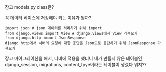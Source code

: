 장고 models.py class란?

꼭 데이터 베이스에 저장해야 되는 이유가 뭘까?



```import json # json 데이터를 처리하기 위해 import
import json # json 데이터를 처리하기 위해 import
from django.views import View # django.views에서 View 가져오기
from django.http import JsonResponse
django http에서 서버의 요청에 대한 응답을 Json으로 응답하기 위해 JsonResponse 가져오기
```

장고 마이그레이션을 해서, 디비에 적용을 했더니 내가 만들지 않은 테이블인 django_session, migrations, content_tpye이라는 테이블이 생겼다 뭐지??
